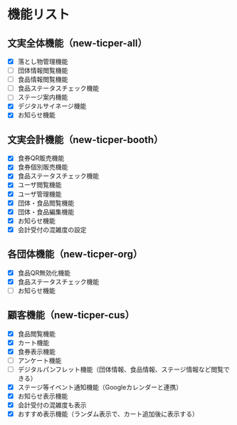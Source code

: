 # 機能リスト
## 文実全体機能（new-ticper-all）
- [x] 落とし物管理機能
- [ ] 団体情報閲覧機能
- [ ] 食品情報閲覧機能
- [ ] 食品ステータスチェック機能
- [ ] ステージ案内機能
- [x] デジタルサイネージ機能
- [x] お知らせ機能

## 文実会計機能（new-ticper-booth）
- [x] 食券QR販売機能
- [x] 食券個別販売機能
- [x] 食品ステータスチェック機能
- [x] ユーザ閲覧機能
- [x] ユーザ管理機能
- [x] 団体・食品閲覧機能
- [x] 団体・食品編集機能
- [x] お知らせ機能
- [x] 会計受付の混雑度の設定

## 各団体機能（new-ticper-org）
- [x] 食品QR無効化機能
- [x] 食品ステータスチェック機能
- [ ] お知らせ機能

## 顧客機能（new-ticper-cus）
- [x] 食品閲覧機能
- [x] カート機能
- [x] 食券表示機能
- [ ] アンケート機能
- [ ] デジタルパンフレット機能（団体情報、食品情報、ステージ情報など閲覧できる）
- [x] ステージ等イベント通知機能（Googleカレンダーと連携）
- [x] お知らせ表示機能
- [x] 会計受付の混雑度も表示
- [x] おすすめ表示機能（ランダム表示で、カート追加後に表示する）
